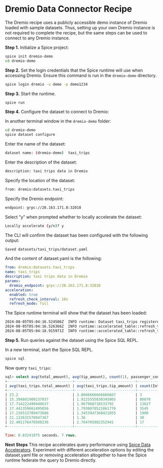 
# Dremio Data Connector Recipe

The Dremio recipe uses a publicly accessible demo instance of Dremio loaded with sample datasets. Thus, setting up your own Dremio instance is not required to complete the recipe, but the same steps can be used to connect to any Dremio instance.

**Step 1.** Initialize a Spice project:

```bash
spice init dremio-demo
cd dremio-demo
```

**Step 2.** Set the login credentials that the Spice runtime will use when accessing Dremio. Ensure this command is run in the `dremio-demo` directory.

```bash
spice login dremio -u demo -p demo1234
```

**Step 3.** Start the runtime.

```bash
spice run
```

**Step 4.** Configure the dataset to connect to Dremio:

In another terminal window in the `dremio-demo` folder:

```bash
cd dremio-demo
spice dataset configure
```

Enter the name of the dataset:

```bash
dataset name: (dremio-demo)  taxi_trips
```

Enter the description of the dataset:

```bash
description: taxi trips data in Dremio
```

Specify the location of the dataset:

```bash
from: dremio:datasets.taxi_trips
```

Specify the Dremio endpoint:

```bash
endpoint: grpc://20.163.171.8:32010
```

Select "y" when prompted whether to locally accelerate the dataset:

```bash
Locally accelerate (y/n)? y
```

The CLI will confirm the dataset has been configured with the following output:

```bash
Saved datasets/taxi_trips/dataset.yaml
```

And the content of dataset.yaml is the following:

```yaml
from: dremio:datasets.taxi_trips
name: taxi_trips
description: taxi trips data in Dremio
params:
  dremio_endpoint: grpc://20.163.171.8:32010
acceleration:
  enabled: true
  refresh_check_interval: 10s
  refresh_mode: full
```

The Spice runtime terminal will show that the dataset has been loaded:

```bash
2024-08-05T05:04:16.524586Z  INFO runtime: Dataset taxi_trips registered (dremio:datasets.taxi_trips), acceleration (arrow, 10s refresh), results cache enabled.
2024-08-05T05:04:16.526366Z  INFO runtime::accelerated_table::refresh_task: Loading data for dataset taxi_trips
2024-08-05T05:04:18.915971Z  INFO runtime::accelerated_table::refresh_task: Loaded 100,000 rows (27.91 MiB) for dataset taxi_trips in 2s 389ms.
```

**Step 5.** Run queries against the dataset using the Spice SQL REPL.

In a new terminal, start the Spice SQL REPL.

```bash
spice sql
```

Now query `taxi_trips`:

```sql
sql> select avg(total_amount), avg(tip_amount), count(1), passenger_count from taxi_trips group by passenger_count order by passenger_count asc;
+------------------------------+----------------------------+-----------------+-----------------+
| avg(taxi_trips.total_amount) | avg(taxi_trips.tip_amount) | count(Int64(1)) | passenger_count |
+------------------------------+----------------------------+-----------------+-----------------+
| 23.2                         | 3.8666666666666667         | 3               | 0               |
| 15.394881909237037           | 1.9225555830345065         | 80870           | 1               |
| 17.714222499449637           | 1.967968738533792          | 13627           | 2               |
| 17.441359661495056           | 1.7930070521861776         | 3545            | 3               |
| 17.219515789473686           | 1.3453947368421055         | 1900            | 4               |
| 21.122631578947367           | 1.36                       | 38              | 5               |
| 22.401176470588236           | 2.764705882352941          | 17              | 6               |
+------------------------------+----------------------------+-----------------+-----------------+

Time: 0.03241875 seconds. 7 rows.
```

**Next Steps**
This recipe accelerates query performance using [Spice Data Accelerators](https://docs.spiceai.org/data-accelerators).  Experiment with different acceleration options by editing the dataset.yaml file or removing acceleration altogether to have the Spice runtime federate the query to Dremio directly.
